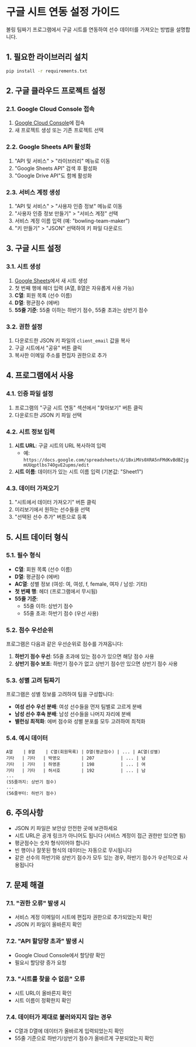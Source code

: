 # 구글 시트 연동 설정 가이드

볼링 팀짜기 프로그램에서 구글 시트를 연동하여 선수 데이터를 가져오는 방법을 설명합니다.

## 1. 필요한 라이브러리 설치

```bash
pip install -r requirements.txt
```

## 2. 구글 클라우드 프로젝트 설정

### 2.1. Google Cloud Console 접속

1. [Google Cloud Console](https://console.cloud.google.com/)에 접속
2. 새 프로젝트 생성 또는 기존 프로젝트 선택

### 2.2. Google Sheets API 활성화

1. "API 및 서비스" > "라이브러리" 메뉴로 이동
2. "Google Sheets API" 검색 후 활성화
3. "Google Drive API"도 함께 활성화

### 2.3. 서비스 계정 생성

1. "API 및 서비스" > "사용자 인증 정보" 메뉴로 이동
2. "사용자 인증 정보 만들기" > "서비스 계정" 선택
3. 서비스 계정 이름 입력 (예: "bowling-team-maker")
4. "키 만들기" > "JSON" 선택하여 키 파일 다운로드

## 3. 구글 시트 설정

### 3.1. 시트 생성

1. [Google Sheets](https://sheets.google.com/)에서 새 시트 생성
2. 첫 번째 행에 헤더 입력 (A열, B열은 자유롭게 사용 가능)
3. **C열**: 회원 목록 (선수 이름)
4. **D열**: 평균점수 (에버)
5. **55줄 기준**: 55줄 이하는 하반기 점수, 55줄 초과는 상반기 점수

### 3.2. 권한 설정

1. 다운로드한 JSON 키 파일의 `client_email` 값을 복사
2. 구글 시트에서 "공유" 버튼 클릭
3. 복사한 이메일 주소를 편집자 권한으로 추가

## 4. 프로그램에서 사용

### 4.1. 인증 파일 설정

1. 프로그램의 "구글 시트 연동" 섹션에서 "찾아보기" 버튼 클릭
2. 다운로드한 JSON 키 파일 선택

### 4.2. 시트 정보 입력

1. **시트 URL**: 구글 시트의 URL 복사하여 입력
   - 예: `https://docs.google.com/spreadsheets/d/1BxiMVs0XRA5nFMdKvBdBZjgmUUqptlbs74OgvE2upms/edit`
2. **시트 이름**: 데이터가 있는 시트 이름 입력 (기본값: "Sheet1")

### 4.3. 데이터 가져오기

1. "시트에서 데이터 가져오기" 버튼 클릭
2. 미리보기에서 원하는 선수들을 선택
3. "선택된 선수 추가" 버튼으로 등록

## 5. 시트 데이터 형식

### 5.1. 필수 형식

- **C열**: 회원 목록 (선수 이름)
- **D열**: 평균점수 (에버)
- **AC열**: 성별 정보 (여성: 여, 여성, f, female, 여자 / 남성: 기타)
- **첫 번째 행**: 헤더 (프로그램에서 무시됨)
- **55줄 기준**:
  - 55줄 이하: 상반기 점수
  - 55줄 초과: 하반기 점수 (우선 사용)

### 5.2. 점수 우선순위

프로그램은 다음과 같은 우선순위로 점수를 가져옵니다:

1. **하반기 점수 우선**: 55줄 초과에 있는 점수가 있으면 해당 점수 사용
2. **상반기 점수 보조**: 하반기 점수가 없고 상반기 점수만 있으면 상반기 점수 사용

### 5.3. 성별 고려 팀짜기

프로그램은 성별 정보를 고려하여 팀을 구성합니다:

- **여성 선수 우선 분배**: 여성 선수들을 먼저 팀별로 고르게 분배
- **남성 선수 후속 분배**: 남성 선수들을 나머지 자리에 분배
- **밸런싱 최적화**: 에버 점수와 성별 분포를 모두 고려하여 최적화

### 5.4. 예시 데이터

```
A열    | B열    | C열(회원목록) | D열(평균점수) | ... | AC열(성별)
기타   | 기타   | 박영오        | 207          | ... | 남
기타   | 기타   | 하영훈        | 198          | ... | 여
기타   | 기타   | 허서호        | 192          | ... | 남
...
(55줄까지: 상반기 점수)
...
(56줄부터: 하반기 점수)
```

## 6. 주의사항

- JSON 키 파일은 보안상 안전한 곳에 보관하세요
- 시트 URL은 공개 링크가 아니어도 됩니다 (서비스 계정이 접근 권한만 있으면 됨)
- 평균점수는 숫자 형식이어야 합니다
- 빈 행이나 잘못된 형식의 데이터는 자동으로 무시됩니다
- 같은 선수의 하반기와 상반기 점수가 모두 있는 경우, 하반기 점수가 우선적으로 사용됩니다

## 7. 문제 해결

### 7.1. "권한 오류" 발생 시

- 서비스 계정 이메일이 시트에 편집자 권한으로 추가되었는지 확인
- JSON 키 파일이 올바른지 확인

### 7.2. "API 할당량 초과" 발생 시

- Google Cloud Console에서 할당량 확인
- 필요시 할당량 증가 요청

### 7.3. "시트를 찾을 수 없음" 오류

- 시트 URL이 올바른지 확인
- 시트 이름이 정확한지 확인

### 7.4. 데이터가 제대로 불러와지지 않는 경우

- C열과 D열에 데이터가 올바르게 입력되었는지 확인
- 55줄 기준으로 하반기/상반기 점수가 올바르게 구분되었는지 확인
